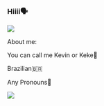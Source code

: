 ### Hiiii🗣

![](https://user-images.githubusercontent.com/132471932/235960395-8e9fc27a-2fc8-47cc-8324-a1dfc68c3ec9.png)


About me:

You can call me Kevin or Keke🐑

Brazilian🇧🇷

Any Pronouns🍄


![](https://tenor.com/bcyXN.gif)
